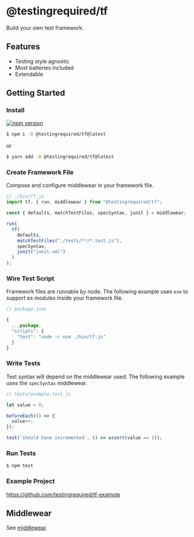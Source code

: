 # @testingrequired/tf

Build your own test framework.

## Features

- Testing style agnostic
- Most batteries included
- Extendable

## Getting Started

### Install

[![npm version](https://badge.fury.io/js/%40testingrequired%2Ftf.svg)](https://badge.fury.io/js/%40testingrequired%2Ftf)

```bash
$ npm i -D @testingrequired/tf@latest
```

or

```bash
$ yarn add -D @testingrequired/tf@latest
```

### Create Framework File

Compose and configure middlewear in your framework file.

```javascript
// ./bin/tf.js
import tf, { run, middlewear } from "@testingrequired/tf";

const { defaults, matchTestFiles, specSyntax, junit } = middlewear;

run(
  tf(
    defaults,
    matchTestFiles("./tests/**/*.test.js"),
    specSyntax,
    junit("junit.xml")
  )
);
```

### Wire Test Script

Framework files are runnable by node. The following example uses `esm` to support es modules inside your framework file.

```javascript
// package.json

{
  ...package,
  "scripts": {
    "test": "node -r esm ./bin/tf.js"
  }
}
```

### Write Tests

Test syntax will depend on the middlewear used. The following example uses the `specSyntax` middlewear.

```javascript
// tests/example.test.js

let value = 0;

beforeEach(() => {
  value++;
});

test(`should have incremented`, () => assert(value == 1));
```

### Run Tests

```bash
$ npm test
```

### Example Project

https://github.com/testingrequired/tf-example

## Middlewear

See [middlewear](MIDDLEWEAR.md).
